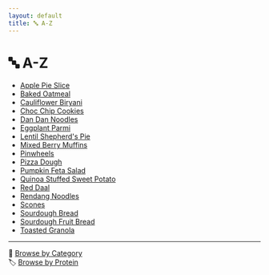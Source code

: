 ```yaml
---
layout: default
title: 🔤 A-Z
---
```


# 🔤 A-Z

- [Apple Pie Slice](../recipes/apple_pie_slice.md)
- [Baked Oatmeal](../recipes/baked_oatmeal.md)
- [Cauliflower Biryani](../recipes/cauliflower_biryani.md)
- [Choc Chip Cookies](../recipes/choc_chip_cookies.md)
- [Dan Dan Noodles](../recipes/dan_dan_noodles.md)
- [Eggplant Parmi](../recipes/eggplant_parmi.md)
- [Lentil Shepherd's Pie](../recipes/lentil_shepherds_pie.md)
- [Mixed Berry Muffins](../recipes/mixed_berry_muffins.md)
- [Pinwheels](../recipes/pinwheels.md)
- [Pizza Dough](../recipes/pizza_dough.md)
- [Pumpkin Feta Salad](../recipes/pumpkin_feta_salad.md)
- [Quinoa Stuffed Sweet Potato](../recipes/quinoa_stuffed_sweet_potato.md)
- [Red Daal](../recipes/red_daal.md)
- [Rendang Noodles](../recipes/rendang_noodles.md)
- [Scones](../recipes/scones.md)
- [Sourdough Bread](../recipes/sourdough_bread.md)
- [Sourdough Fruit Bread](../recipes/sourdough_fruit_bread.md)
- [Toasted Granola](../recipes/toasted_granola.md)

---

📁 [Browse by Category](../indexes/categories.md)  
🏷️ [Browse by Protein](../indexes/proteins.md)  